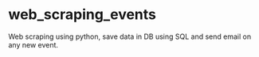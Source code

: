 # web_scraping_events
Web scraping using python, save data in DB using SQL and send email on any new event. 
